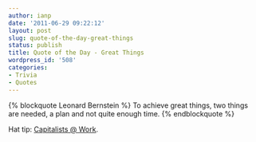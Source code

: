 ```yaml
---
author: ianp
date: '2011-06-29 09:22:12'
layout: post
slug: quote-of-the-day-great-things
status: publish
title: Quote of the Day - Great Things
wordpress_id: '508'
categories:
- Trivia
- Quotes
---
```


{% blockquote Leonard Bernstein %}
To achieve great things, two things are needed, a plan and not quite
enough time.
{% endblockquote %}

Hat tip: [Capitalists @ Work][01].

[01]: http://cityunslicker.blogspot.com/2011/06/germany-10-uk-1.html

